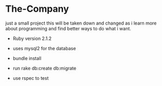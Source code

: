 The-Company
===========

just a small project 
this will be taken down and changed as i learn more about programming and find better ways to do what i want.

* Ruby version 2.1.2

* uses mysql2 for the database

* bundle install

* run rake db:create db:migrate

* use rspec to test